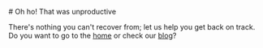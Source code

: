 \# Oh ho! That was unproductive

There's nothing you can't recover from; let us help you get back on track. Do you want to go to the [home](/) or check our [blog](/blog)?



